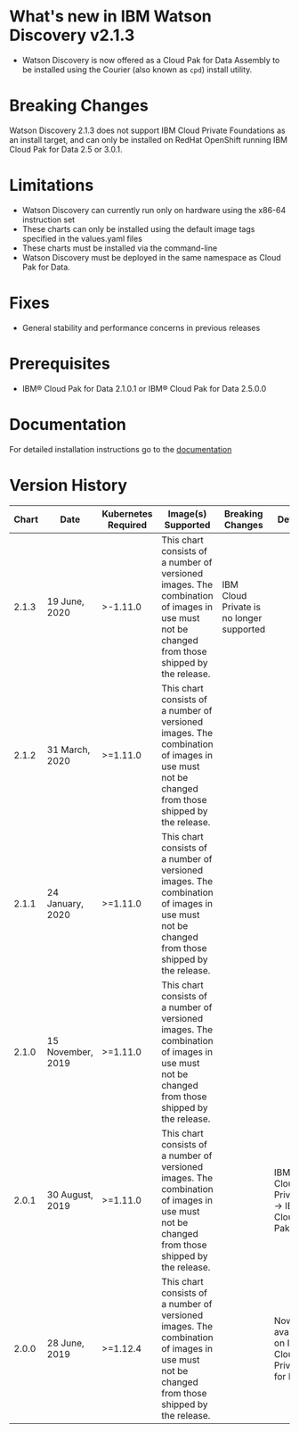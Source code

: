# What's new in IBM Watson Discovery v2.1.3

- Watson Discovery is now offered as a Cloud Pak for Data Assembly to be installed using the Courier (also known as `cpd`) install utility.

# Breaking Changes

Watson Discovery 2.1.3 does not support IBM Cloud Private Foundations as an install target, and can only be installed on RedHat OpenShift running IBM Cloud Pak for Data 2.5 or 3.0.1.

# Limitations

- Watson Discovery can currently run only on hardware using the x86-64 instruction set
- These charts can only be installed using the default image tags specified in the values.yaml files
- These charts must be installed via the command-line
- Watson Discovery must be deployed in the same namespace as Cloud Pak for Data.

# Fixes

- General stability and performance concerns in previous releases

# Prerequisites

- IBM® Cloud Pak for Data 2.1.0.1 or IBM® Cloud Pak for Data 2.5.0.0


# Documentation

For detailed installation instructions go to the [documentation](https://docs-icpdata.mybluemix.net/docs/content/SSQNUZ_current/com.ibm.icpdata.doc/watson/discovery-install.html)


# Version History

| Chart | Date | Kubernetes Required | Image(s) Supported | Breaking Changes | Details |
| ----- | ---- | ------------ | ------------------ | ---------------- | ------- |
| 2.1.3 | 19 June, 2020 | >-1.11.0 | This chart consists of a number of versioned images. The combination of images in use must not be changed from those shipped by the release. | IBM Cloud Private is no longer supported | |
| 2.1.2 | 31 March, 2020 | >=1.11.0 | This chart consists of a number of versioned images. The combination of images in use must not be changed from those shipped by the release. | | |
| 2.1.1 | 24 January, 2020 | >=1.11.0 | This chart consists of a number of versioned images. The combination of images in use must not be changed from those shipped by the release. | | |
| 2.1.0 | 15 November, 2019 | >=1.11.0 | This chart consists of a number of versioned images. The combination of images in use must not be changed from those shipped by the release. | | |
| 2.0.1 | 30 August, 2019 | >=1.11.0 | This chart consists of a number of versioned images. The combination of images in use must not be changed from those shipped by the release. | | IBM® Cloud Private -> IBM® Cloud Pak
| 2.0.0 | 28 June, 2019 | >=1.12.4 | This chart consists of a number of versioned images. The combination of images in use must not be changed from those shipped by the release. |  | Now available on IBM® Cloud Private for Data |
